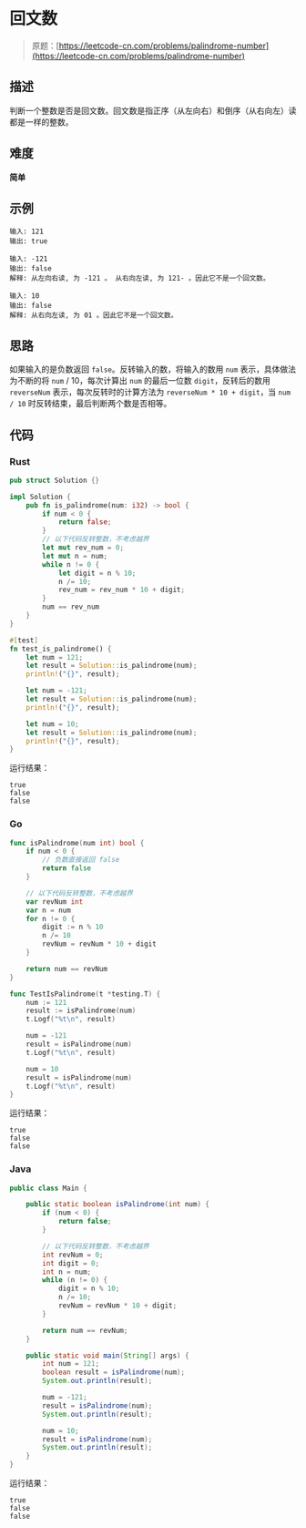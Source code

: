 # 回文数

> 原题：[https://leetcode-cn.com/problems/palindrome-number](https://leetcode-cn.com/problems/palindrome-number)

## 描述

判断一个整数是否是回文数。回文数是指正序（从左向右）和倒序（从右向左）读都是一样的整数。

## 难度

**简单**

## 示例

```
输入: 121
输出: true
```

```
输入: -121
输出: false
解释: 从左向右读, 为 -121 。 从右向左读, 为 121- 。因此它不是一个回文数。
```

```
输入: 10
输出: false
解释: 从右向左读, 为 01 。因此它不是一个回文数。
```

## 思路

如果输入的是负数返回 `false`。反转输入的数，将输入的数用 `num` 表示，具体做法为不断的将 `num` / 10，每次计算出 `num` 的最后一位数 `digit`，反转后的数用 `reverseNum` 表示，每次反转时的计算方法为 `reverseNum * 10 + digit`，当 `num / 10` 时反转结束，最后判断两个数是否相等。

## 代码

### Rust

```rust
pub struct Solution {}

impl Solution {
    pub fn is_palindrome(num: i32) -> bool {
        if num < 0 {
            return false;
        }
        // 以下代码反转整数，不考虑越界
        let mut rev_num = 0;
        let mut n = num;
        while n != 0 {
            let digit = n % 10;
            n /= 10;
            rev_num = rev_num * 10 + digit;
        }
        num == rev_num
    }
}
```

```rust
#[test]
fn test_is_palindrome() {
    let num = 121;
    let result = Solution::is_palindrome(num);
    println!("{}", result);

    let num = -121;
    let result = Solution::is_palindrome(num);
    println!("{}", result);

    let num = 10;
    let result = Solution::is_palindrome(num);
    println!("{}", result);
}
```

运行结果：

```
true
false
false
```

### Go

```go
func isPalindrome(num int) bool {
    if num < 0 {
        // 负数直接返回 false
        return false
    }

    // 以下代码反转整数，不考虑越界
    var revNum int
    var n = num
    for n != 0 {
        digit := n % 10
        n /= 10
        revNum = revNum * 10 + digit
    }

    return num == revNum
}
```

```go
func TestIsPalindrome(t *testing.T) {
    num := 121
    result := isPalindrome(num)
    t.Logf("%t\n", result)

    num = -121
    result = isPalindrome(num)
    t.Logf("%t\n", result)

    num = 10
    result = isPalindrome(num)
    t.Logf("%t\n", result)
}
```

运行结果：

```
true
false
false
```

### Java

```java
public class Main {

    public static boolean isPalindrome(int num) {
        if (num < 0) {
            return false;
        }

        // 以下代码反转整数，不考虑越界
        int revNum = 0;
        int digit = 0;
        int n = num;
        while (n != 0) {
            digit = n % 10;
            n /= 10;
            revNum = revNum * 10 + digit;
        }

        return num == revNum;
    }

    public static void main(String[] args) {
        int num = 121;
        boolean result = isPalindrome(num);
        System.out.println(result);

        num = -121;
        result = isPalindrome(num);
        System.out.println(result);

        num = 10;
        result = isPalindrome(num);
        System.out.println(result);
    }
}
```

运行结果：

```
true
false
false
```

